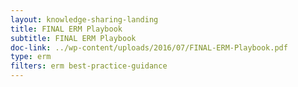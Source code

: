 ```yaml
---
layout: knowledge-sharing-landing
title: FINAL ERM Playbook
subtitle: FINAL ERM Playbook
doc-link: ../wp-content/uploads/2016/07/FINAL-ERM-Playbook.pdf
type: erm
filters: erm best-practice-guidance
---
```

<a href="{{ site.baseurl }}/wp-content/uploads/2016/07/FINAL-ERM-Playbook.pdf"></a>
